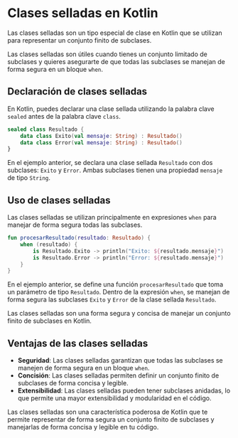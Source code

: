 

# Clases selladas en Kotlin

Las clases selladas son un tipo especial de clase en Kotlin que se utilizan para representar un conjunto finito de subclases. 

Las clases selladas son útiles cuando tienes un conjunto limitado de subclases y quieres asegurarte de que todas las subclases se manejan de forma segura en un bloque `when`.

## Declaración de clases selladas

En Kotlin, puedes declarar una clase sellada utilizando la palabra clave `sealed` antes de la palabra clave `class`. 

```kotlin
sealed class Resultado {
    data class Exito(val mensaje: String) : Resultado()
    data class Error(val mensaje: String) : Resultado()
}
```

En el ejemplo anterior, se declara una clase sellada `Resultado` con dos subclases: `Exito` y `Error`. Ambas subclases tienen una propiedad `mensaje` de tipo `String`.

## Uso de clases selladas

Las clases selladas se utilizan principalmente en expresiones `when` para manejar de forma segura todas las subclases. 

```kotlin
fun procesarResultado(resultado: Resultado) {
    when (resultado) {
        is Resultado.Exito -> println("Exito: ${resultado.mensaje}")
        is Resultado.Error -> println("Error: ${resultado.mensaje}")
    }
}
```

En el ejemplo anterior, se define una función `procesarResultado` que toma un parámetro de tipo `Resultado`. Dentro de la expresión `when`, se manejan de forma segura las subclases `Exito` y `Error` de la clase sellada `Resultado`.

Las clases selladas son una forma segura y concisa de manejar un conjunto finito de subclases en Kotlin.

## Ventajas de las clases selladas

- **Seguridad**: Las clases selladas garantizan que todas las subclases se manejen de forma segura en un bloque `when`.
- **Concisión**: Las clases selladas permiten definir un conjunto finito de subclases de forma concisa y legible.
- **Extensibilidad**: Las clases selladas pueden tener subclases anidadas, lo que permite una mayor extensibilidad y modularidad en el código.

Las clases selladas son una característica poderosa de Kotlin que te permite representar de forma segura un conjunto finito de subclases y manejarlas de forma concisa y legible en tu código.


